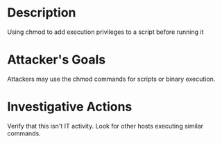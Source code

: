 # Description
Using chmod to add execution privileges to a script before running it
# Attacker's Goals
Attackers may use the chmod commands for scripts or binary execution.
# Investigative Actions
Verify that this isn't IT activity.
Look for other hosts executing similar commands.

